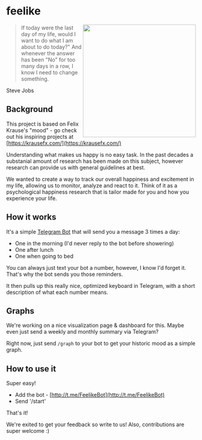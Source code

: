 # feelike

<img src="/assets/screenshot.png" width="300" align="right"/>

> If today were the last day of my life, would I want to do what I am about to do today?" And whenever the answer has been "No" for too many days in a row, I know I need to change something.

Steve Jobs

## Background

This project is based on Felix Krause's "mood" - go check out his inspiring projects at [https://krausefx.com/](https://krausefx.com/)

Understanding what makes us happy is no easy task. In the past decades a substanial amount of research has been made on this subject, however research can provide us with general guidelines at best.

We wanted to create a way to track our overall happiness and excitement in my life, allowing us to monitor, analyze and react to it. Think of it as a psychological happiness research that is tailor made for you and how you experience your life.

## How it works

It's a simple [Telegram Bot](https://core.telegram.org/bots) that will send you a message 3 times a day:

- One in the morning (I'd never reply to the bot before showering)
- One after lunch
- One when going to bed

You can always just text your bot a number, however, I know I'd forget it. That's why the bot sends you those reminders.

It then pulls up this really nice, optimized keyboard in Telegram, with a short description of what each number means.

## Graphs

We're working on a nice visualization page & dashboard for this. Maybe even just send a weekly and monthly summary via Telegram?

Right now, just send `/graph` to your bot to get your historic mood as a simple graph.

## How to use it

Super easy!

- Add the bot - [http://t.me/FeelikeBot](http://t.me/FeelikeBot)
- Send '/start'

That's it!

We're exited to get your feedback so write to us!
Also, contributions are super welcome :)
